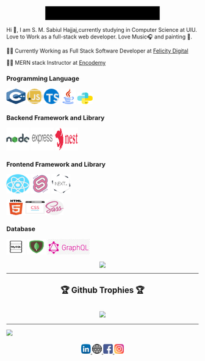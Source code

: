 

<div align="center" width="50">
    <img src="https://github.com/SabiulSabit/SabiulSabit/blob/master/gif/hello.gif" width="300" />
</div>


Hi :green_heart:, I am S. M. Sabiul Hajjaj,currently studying in Computer Science at UIU. Love to Work as a full-stack web developer. 
Love Music:headphones: and painting :art:.



🧑‍💼 Currently Working as Full Stack Software Developer at [Felicity Digital](https://felicity.digital/) 

🧑‍💼 MERN stack Instructor at [Encodemy](https://encodemy.com/) 

### Programming Language 
  

<img alt="C/C++"  width="50px" height="40px" src="https://raw.githubusercontent.com/SabiulSabit/SabiulSabit/master/img/cplus.svg" /> <img  alt="JavaScript"   width="40px" height="40px" src="https://raw.githubusercontent.com/SabiulSabit/SabiulSabit/master/img/javascript.png" /> <img  alt="TypeScript"   width="40px" height="40px" src="https://raw.githubusercontent.com/SabiulSabit/SabiulSabit/master/img/typescript.png" />  <img  alt="Java"  width="40px" height="40px" src="https://raw.githubusercontent.com/SabiulSabit/SabiulSabit/master/img/java.svg" />  <img  alt="Python"  width="40px" height="30px" src="https://raw.githubusercontent.com/SabiulSabit/SabiulSabit/master/img/python.svg" />  

### Backend Framework and Library
<img alt="node.js"  width="60px" height="60px" src="https://raw.githubusercontent.com/SabiulSabit/SabiulSabit/master/img/nodejs.png" /> <img alt="Express.js" width="60px" height="60px" src="https://raw.githubusercontent.com/SabiulSabit/SabiulSabit/master/img/express.svg" /> <img alt="Nest.js" width="60px" height="60px" src="https://raw.githubusercontent.com/SabiulSabit/SabiulSabit/master/img/nest.svg" /> 

### Frontend Framework and Library
<img alt="React.js" width="60px" height="50px" src="https://raw.githubusercontent.com/SabiulSabit/SabiulSabit/master/img/react.svg" />  <img alt="Svelte" width="50px" height="50px" src="https://raw.githubusercontent.com/SabiulSabit/SabiulSabit/master/img/svelte.png" />   <img alt="Svelte" width="50px" height="50px" src="https://raw.githubusercontent.com/SabiulSabit/SabiulSabit/master/img/next.png" /> 


<img alt="HTML"  width="50px" height="40px" src="https://raw.githubusercontent.com/SabiulSabit/SabiulSabit/master/img/html5.svg" /><img alt="CSS" width="50px" height="40px" src="https://raw.githubusercontent.com/SabiulSabit/SabiulSabit/master/img/browser.svg" /><img alt="SASS" width="50px" height="40px" src="https://raw.githubusercontent.com/SabiulSabit/SabiulSabit/master/img/sass.svg" />   


### Database
<img alt="MySQL"  width="50px" height="40px" src="https://raw.githubusercontent.com/SabiulSabit/SabiulSabit/master/img/mysql.png" /> <img alt="MongoDB" width="50px" height="40px" src="https://github.com/SabiulSabit/SabiulSabit/blob/master/img/mongodb.png?raw=true" />  <img alt="GraphQL" width="110px" height="40px" src="https://github.com/SabiulSabit/SabiulSabit/blob/master/img/graphql.png" /> 




<div align="center">
    
   <image align="center" src="https://github-readme-stats.vercel.app/api?username=sabiulsabit&show_icons=true&theme=dracula"> 
       
</div>   

---

<div align="center">  
     <h2>🏆 Github Trophies 🏆</h2> <br>
    <img src="https://github-profile-trophy.vercel.app/?username=sabiulsabit&theme=onedark"/>   
</div>

---

![](https://komarev.com/ghpvc/?username=SabiulSabit&color=c03546)
   

####

<div align="center">
  
  <a href="https://www.linkedin.com/in/sabiulsabit13/" target="_blank">
    <img src="https://raw.githubusercontent.com/SabiulSabit/SabiulSabit/master/img/linkedin.svg" alt="LinkedIn" width="25">
  </a>  <a href="http://www.codetohaven.com/" target="_blank">
    <img src="https://raw.githubusercontent.com/SabiulSabit/SabiulSabit/master/img/www.svg" alt="website" width="25">
  </a>   <a href="https://www.facebook.com/sabit.syed.5" target="_blank">
    <img src="https://raw.githubusercontent.com/SabiulSabit/SabiulSabit/master/img/facebook.svg" alt="Facebook" width="25">
  </a><a href="https://www.instagram.com/sabiul_sabit/" target="_blank">
    <img src="https://raw.githubusercontent.com/SabiulSabit/SabiulSabit/master/img/instagram.svg" alt="instagram" width="25">
  </a>
  
</div>

 
